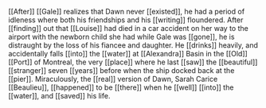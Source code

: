 [[After]] [[Gale]] realizes that Dawn never [[existed]], he had a period of idleness where both his friendships and his [[writing]] floundered. After [[finding]] out that [[Louise]] had died in a car accident on her way to the airport with the newborn child she had while Gale was [[gone]], he is distraught by the loss of his fiancee and daughter. He [[drinks]] heavily, and accidentally falls [[into]] the [[water]] at [[Alexandra]] Basin in the [[Old]] [[Port]] of Montreal, the very [[place]] where he last [[saw]] the [[beautiful]] [[stranger]] seven [[years]] before when the ship docked back at the [[pier]]. Miraculously, the [[real]] version of Dawn, Sarah Carice [[Beaulieu]], [[happened]] to be [[there]] when he [[well]] [[into]] the [[water]], and [[saved]] his life.
